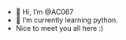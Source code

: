 - 👋 Hi, I’m @AC067
- 🌱 I’m currently learning python.
- Nice to meet you all here :)
<!---
AC067/AC067 is a ✨ special ✨ repository because its `README.md` (this file) appears on your GitHub profile.
You can click the Preview link to take a look at your changes.
--->

